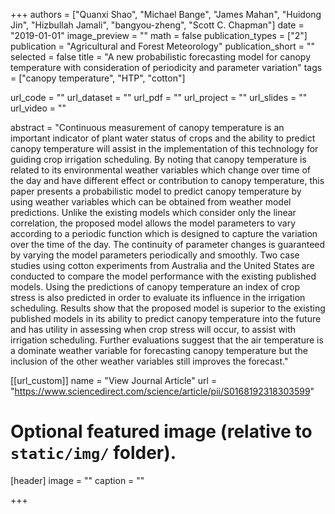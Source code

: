 +++
authors = ["Quanxi Shao", "Michael Bange", "James Mahan", "Huidong Jin", "Hizbullah Jamali", "bangyou-zheng", "Scott C. Chapman"]
date = "2019-01-01"
image_preview = ""
math = false
publication_types = ["2"]
publication = "Agricultural and Forest Meteorology"
publication_short = ""
selected = false
title = "A new probabilistic forecasting model for canopy temperature with consideration of periodicity and parameter variation"
tags = ["canopy temperature", "HTP", "cotton"]

url_code = ""
url_dataset = ""
url_pdf = ""
url_project = ""
url_slides = ""
url_video = ""

abstract = "Continuous measurement of canopy temperature is an important indicator of plant water status of crops and the ability to predict canopy temperature will assist in the implementation of this technology for guiding crop irrigation scheduling. By noting that canopy temperature is related to its environmental weather variables which change over time of the day and have different effect or contribution to canopy temperature, this paper presents a probabilistic model to predict canopy temperature by using weather variables which can be obtained from weather model predictions. Unlike the existing models which consider only the linear correlation, the proposed model allows the model parameters to vary according to a periodic function which is designed to capture the variation over the time of the day. The continuity of parameter changes is guaranteed by varying the model parameters periodically and smoothly. Two case studies using cotton experiments from Australia and the United States are conducted to compare the model performance with the existing published models. Using the predictions of canopy temperature an index of crop stress is also predicted in order to evaluate its influence in the irrigation scheduling. Results show that the proposed model is superior to the existing published models in its ability to predict canopy temperature into the future and has utility in assessing when crop stress will occur, to assist with irrigation scheduling. Further evaluations suggest that the air temperature is a dominate weather variable for forecasting canopy temperature but the inclusion of the other weather variables still improves the forecast."



[[url_custom]]
name = "View Journal Article"
url = "https://www.sciencedirect.com/science/article/pii/S0168192318303599"

# Optional featured image (relative to `static/img/` folder).
[header]
image = ""
caption = ""

+++
